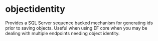 # objectidentity
Provides a SQL Server sequence backed mechanism for generating ids prior to saving objects.  Useful when using EF core when you may be dealing with multiple endpoints needing object identity.
